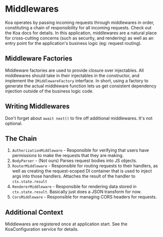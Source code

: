 # Middlewares
Koa operates by passing incoming requests through middlewares in order,
constituting a chain of responsibility for all incoming requests. Check out the
Koa docs for details. In this application, middlewares are a natural place for 
cross-cutting concerns (such as security, and rendering) as well as an entry 
point for the application's business logic (eg: request routing).

## Middleware Factories
Middleware factories are used to provide closure over injectables. All middlewares
should take in their injectables in the constructor, and implement the
`IMiddlewareFactory` interface. In short, using a factory to generate the actual
middleware function lets us get consistent dependency injection outside of the
business logic code.

## Writing Middlewares
Don't forget about `await next()` to fire off additional middlewares. It's not
optional.

## The Chain
1. `AuthorizationMiddleware` - Responsible for verifying that users have
    permissions to make the requests that they are making.
1. `BodyParser` - (Not ours) Parses request bodies into JS objects.
1. `RouterMiddleware` - Responsible for routing requests to their handlers, as
    well as creating the request-scoped DI container that is used to inject args
    into those handlers. Attaches the result of the handler to `ctx.state.result`
1. `RendererMiddleware` - Responsible for rendering data stored in `ctx.state.result`.
    Basically just does a JSON transform for now.
1. `CorsMiddleware` - Responsible for managing CORS headers for requests.

## Additional Context
Middlewares are registered once at application start. See the KoaConfiguration 
service for details.
